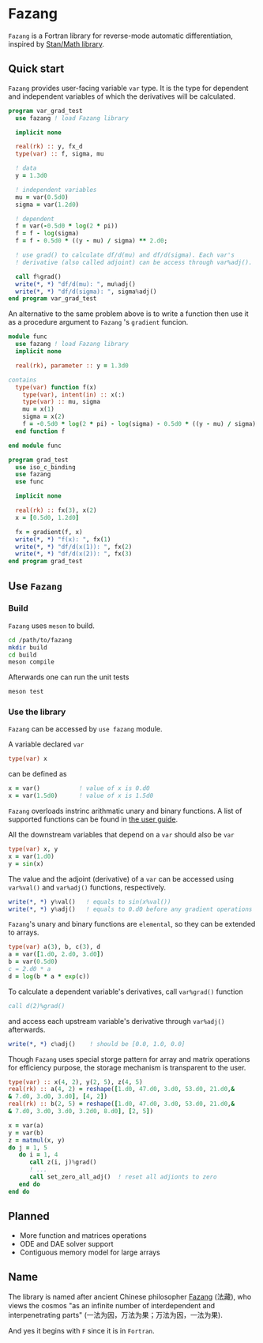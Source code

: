 # Fazang

`Fazang` is a Fortran library for reverse-mode automatic differentiation, inspired by [Stan/Math library](https://mc-stan.org/users/interfaces/math).


## Quick start

`Fazang` provides user-facing variable `var` type. It is the type for dependent and independent variables of which the derivatives will be calculated.

```fortran
program var_grad_test
  use fazang ! load Fazang library

  implicit none

  real(rk) :: y, fx_d
  type(var) :: f, sigma, mu

  ! data
  y = 1.3d0

  ! independent variables
  mu = var(0.5d0)
  sigma = var(1.2d0)

  ! dependent
  f = var(-0.5d0 * log(2 * pi))
  f = f - log(sigma)
  f = f - 0.5d0 * ((y - mu) / sigma) ** 2.d0;

  ! use grad() to calculate df/d(mu) and df/d(sigma). Each var's
  ! derivative (also called adjoint) can be access through var%adj().

  call f%grad()
  write(*, *) "df/d(mu): ", mu%adj()
  write(*, *) "df/d(sigma): ", sigma%adj()
end program var_grad_test
```

An alternative to the same problem above is to write a function then use it as a procedure argument to `Fazang` 's `gradient` funcion.

```fortran
module func
  use fazang ! load Fazang library
  implicit none

  real(rk), parameter :: y = 1.3d0

contains
  type(var) function f(x)
    type(var), intent(in) :: x(:)
    type(var) :: mu, sigma
    mu = x(1)
    sigma = x(2)
    f = -0.5d0 * log(2 * pi) - log(sigma) - 0.5d0 * ((y - mu) / sigma) ** 2.d0;
  end function f

end module func

program grad_test
  use iso_c_binding
  use fazang
  use func

  implicit none

  real(rk) :: fx(3), x(2)
  x = [0.5d0, 1.2d0]

  fx = gradient(f, x)
  write(*, *) "f(x): ", fx(1)
  write(*, *) "df/d(x(1)): ", fx(2)
  write(*, *) "df/d(x(2)): ", fx(3)
end program grad_test
```


## Use `Fazang`


### Build

`Fazang` uses `meson` to build.

```bash
cd /path/to/fazang
mkdir build
cd build
meson compile
```

Afterwards one can run the unit tests

```bash
meson test
```


### Use the library

`Fazang` can be accessed by `use fazang` module.

A variable declared `var`

```fortran
type(var) x
```

can be defined as

```fortran
x = var()           ! value of x is 0.d0
x = var(1.5d0)      ! value of x is 1.5d0
```

`Fazang` overloads instrinc arithmatic unary and binary functions. A list of supported functions can be found in [the user guide](https://github.com/yizhang-yiz/fazang/blob/main/doc/fazang_user_guide.pdf).

All the downstream variables that depend on a `var` should also be `var`

```fortran
type(var) x, y
x = var(1.d0)
y = sin(x)
```

The value and the adjoint (derivative) of a `var` can be accessed using `var%val()` and `var%adj()` functions, respectively.

```fortran
write(*, *) y%val()   ! equals to sin(x%val())
write(*, *) y%adj()   ! equals to 0.d0 before any gradient operations
```

`Fazang`'s unary and binary functions are `elemental`, so they can be extended to arrays.

```fortran
type(var) a(3), b, c(3), d
a = var([1.d0, 2.d0, 3.d0])
b = var(0.5d0)
c = 2.d0 * a
d = log(b * a * exp(c))
```

To calculate a dependent variable's derivatives, call `var%grad()` function

```fortran
call d(2)%grad()
```

and access each upstream variable's derivative through `var%adj()` afterwards.

```fortran
write(*, *) c%adj()    ! should be [0.0, 1.0, 0.0]
```

Though `Fazang` uses special storge pattern for array and matrix operations for efficiency purpose, the storage mechanism is transparent to the user.

```fortran
type(var) :: x(4, 2), y(2, 5), z(4, 5)
real(rk) :: a(4, 2) = reshape([1.d0, 47.d0, 3.d0, 53.d0, 21.d0,&
& 7.d0, 3.d0, 3.d0], [4, 2])
real(rk) :: b(2, 5) = reshape([1.d0, 47.d0, 3.d0, 53.d0, 21.d0,&
& 7.d0, 3.d0, 3.d0, 3.2d0, 8.d0], [2, 5])

x = var(a)
y = var(b)
z = matmul(x, y)
do j = 1, 5
   do i = 1, 4
      call z(i, j)%grad()
      ! ...
      call set_zero_all_adj()  ! reset all adjionts to zero
   end do
end do
```


## Planned

-   More function and matrices operations
-   ODE and DAE solver support
-   Contiguous memory model for large arrays


## Name

The library is named after ancient Chinese philosopher [Fazang](https://en.wikipedia.org/wiki/Fazang) (法藏), who views the cosmos "as an infinite number of interdependent and interpenetrating parts" (一法为因，万法为果；万法为因，一法为果).

And yes it begins with `F` since it is in `Fortran`.
